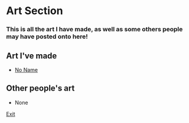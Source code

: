 # Art Section
### This is all the art I have made, as well as some others people may have posted onto here!

## Art I've made
* [No Name](/art/_am_noname1.md)

## Other people's art
* None
 

[Exit](README.md)
